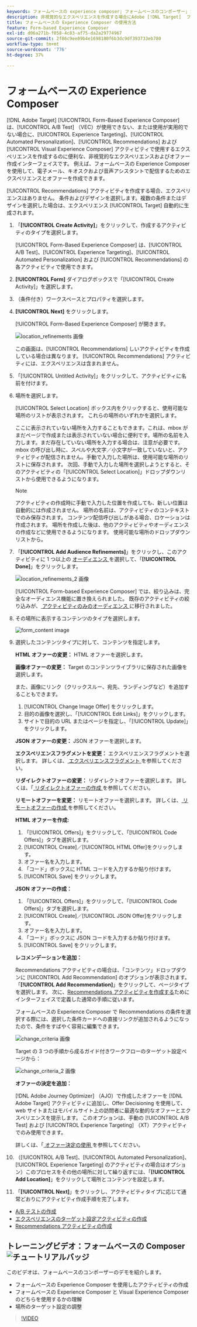 ```yaml
---
keywords: フォームベースの experience composer; フォームベースのコンポーザー; 調整
description: 非視覚的なエクスペリエンスを作成する場合にAdobe [!DNL Target]  フォームベースの Experience Composer を使用する方法を説明します。 このコンポーザーは、VEC が使用できない場合や、実用的でない場合に使用します。
title: フォームベースの Experience Composer の使用方法
feature: Form-based Experience Composer
exl-id: d06a271b-f058-4c83-af75-da2a29774967
source-git-commit: 2f86c9ee89b4e1698180f6b3dc9df393733eb780
workflow-type: tm+mt
source-wordcount: '776'
ht-degree: 37%

---
```


# フォームベースの Experience Composer

[!DNL Adobe Target] [!UICONTROL Form-Based Experience Composer] は、[!UICONTROL A/B Test] （VEC）が使用できない、または使用が実用的でない場合に、[!UICONTROL Experience Targeting]、[!UICONTROL Automated Personalization]、[!UICONTROL Recommendations] および [!UICONTROL Visual Experience Composer] アクティビティで使用するエクスペリエンスを作成するのに便利な、非視覚的なエクスペリエンスおよびオファー作成インターフェイスです。 例えば、フォームベースの Experience Composer を使用して、電子メール、キオスクおよび音声アシスタントで配信するためのエクスペリエンスとオファーを作成できます。

[!UICONTROL Recommendations] アクティビティを作成する場合、エクスペリエンスはありません。 条件およびデザインを選択します。複数の条件またはデザインを選択した場合は、エクスペリエンス [!UICONTROL Target] 自動的に生成されます。

1. 「**[!UICONTROL Create Activity]**」をクリックして、作成するアクティビティのタイプを選択します。

   [!UICONTROL Form-Based Experience Composer] は、[!UICONTROL A/B Test]、[!UICONTROL Experience Targeting]、[!UICONTROL Automated Personalization] および [!UICONTROL Recommendations] の各アクティビティで使用できます。

1. **[!UICONTROL Form]** ダイアログボックスで「[!UICONTROL Create Activity]」を選択します。

1. （条件付き）ワークスペースとプロパティを選択します。

1. **[!UICONTROL Next]** をクリックします。

   [!UICONTROL Form-Based Experience Composer] が開きます。

   ![location_refinements 画像 ](assets/location_refinements.png)

   この画面は、[!UICONTROL Recommendations] しいアクティビティを作成している場合は異なります。 [!UICONTROL Recommendations] アクティビティには、エクスペリエンスは含まれません。

1. 「[!UICONTROL Untitled Activity]」をクリックして、アクティビティに名前を付けます。
1. 場所を選択します。

   [!UICONTROL Select Location] ボックス内をクリックすると、使用可能な場所のリストが表示されます。 これらの場所のいずれかを選択します。

   ここに表示されていない場所を入力することもできます。これは、mbox がまだページで作成または表示されていない場合に便利です。場所の名前を入力します。まだ存在していない場所を入力する場合は、注意が必要です。mbox の呼び出し時に、スペルや大文字／小文字が一致していないと、アクティビティが配信されません。手動で入力した場所は、使用可能な場所のリストに保存されます。 次回、手動で入力した場所を選択しようとすると、そのアクティビティの「[!UICONTROL Select Location]」ドロップダウンリストから使用できるようになります。

   >[!NOTE]
   >
   >アクティビティの作成時に手動で入力した位置を作成しても、新しい位置は自動的には作成されません。 場所の名前は、アクティビティのコンテキストでのみ保存されます。 コンテンツ配信呼び出しがある場合、ロケーションは作成されます。 場所を作成した後は、他のアクティビティやオーディエンスの作成などに使用できるようになります。 使用可能な場所のドロップダウンリストから。

1. 「**[!UICONTROL Add Audience Refinements]**」をクリックし、このアクティビティに 1 つ以上の [ オーディエンス ](/help/main/c-target/target.md#concept_A782F8481A5041EBA75103CB26376522) を選択して、「**[!UICONTROL Done]**」をクリックします。

   ![location_refinements_2 画像 ](assets/location_refinements_2.png)

   [!UICONTROL Form-based Experience Composer] では、絞り込みは、完全なオーディエンス機能に置き換えられました。 既存のアクティビティの絞り込みが、[ アクティビティのみのオーディエンス ](/help/main/c-target/creating-activity-only-audience.md#concept_A6BADCF530ED4AE1852E677FEBE68483) に移行されました。

1. その場所に表示するコンテンツのタイプを選択します。

   ![form_content image](assets/form_content.png)

1. 選択したコンテンツタイプに対して、コンテンツを指定します。

   **HTML オファーの変更：** HTML オファーを選択します。

   **画像オファーの変更：** Target のコンテンツライブラリに保存された画像を選択します。

   また、画像にリンク（クリックスルー、宛先、ランディングなど）を追加することもできます。

   1. [!UICONTROL Change Image Offer] をクリックします。
   1. 目的の画像を選択し、「[!UICONTROL Edit Links]」をクリックします。
   1. サイトで目的の URL またはページを指定し、「[!UICONTROL Update]」をクリックします。

   **JSON オファーの変更：** JSON オファーを選択します。

   **エクスペリエンスフラグメントを変更：** エクスペリエンスフラグメントを選択します。 詳しくは、[ エクスペリエンスフラグメント ](/help/main/c-experiences/c-manage-content/aem-experience-fragments.md) を参照してください。

   **リダイレクトオファーの変更：** リダイレクトオファーを選択します。 詳しくは、「[ リダイレクトオファーの作成 ](/help/main/c-experiences/c-manage-content/offer-redirect.md) を参照してください。

   **リモートオファーを変更：** リモートオファーを選択します。 詳しくは、[ リモートオファーの作成 ](/help/main/c-experiences/c-manage-content/about-remote-offers.md) を参照してください。

   **HTML オファーを作成:**

   1. 「[!UICONTROL Offers]」をクリックして、「[!UICONTROL Code Offers]」タブを選択します。
   1. [!UICONTROL Create]／[!UICONTROL HTML Offer]をクリックします。
   1. オファー名を入力します。
   1. 「コード」ボックスに HTML コードを入力するか貼り付けます。
   1. [!UICONTROL Save] をクリックします。

   **JSON オファーの作成：**

   1. 「[!UICONTROL Offers]」をクリックして、「[!UICONTROL Code Offers]」タブを選択します。
   1. [!UICONTROL Create]／[!UICONTROL JSON Offer]をクリックします。
   1. オファー名を入力します。
   1. 「コード」ボックスに JSON コードを入力するか貼り付けます。
   1. [!UICONTROL Save] をクリックします。

   **レコメンデーションを追加：**

   Recommendations アクティビティの場合は、「コンテンツ」ドロップダウンに [!UICONTROL Add Recommendation] のオプションが表示されます。 「**[!UICONTROL Add Recommendation]**」をクリックして、ページタイプを選択します。 次に、[Recommendations アクティビティを作成する](/help/main/c-recommendations/t-create-recs-activity/create-recs-activity.md)ためにインターフェイスで定義した通常の手順に従います。

   フォームベースの Experience Composer で Recommendations の条件を選択する際には、選択した条件カードへの直接リンクが追加されるようになったので、条件をすばやく容易に編集できます。

   ![change_criteria 画像 ](assets/change_criteria.png)

   Target の 3 つの手順から成るガイド付きワークフローのターゲット設定ページから：

   ![change_criteria_2 画像 ](assets/change_criteria_2.png)

   **オファーの決定を追加：**

   [!DNL Adobe Journey Optimizer] （AJO）で作成したオファーを [!DNL Adobe Target] アクティビティに追加し、Offer Decisioning を使用して、web サイトまたはモバイルサイト上の訪問者に最適な動的なオファーとエクスペリエンスを提示します。 このオプションは、手動の [!UICONTROL A/B Test] および [!UICONTROL Experience Targeting] （XT）アクティビティでのみ使用できます。

   詳しくは、「[ オファー決定の使用 ](/help/main/c-integrating-target-with-mac/ajo/offer-decision.md) を参照してください。

1. （[!UICONTROL A/B Test]、[!UICONTROL Automated Personalization]、[!UICONTROL Experience Targeting] のアクティビティの場合はオプション）このプロセスをその他の場所に対して繰り返すには、「**[!UICONTROL Add Location]**」をクリックして場所とコンテンツを設定します。
1. 「**[!UICONTROL Next]**」をクリックし、アクティビティタイプに応じて通常どおりにアクティビティ作成手順を完了します。

* [A/B テストの作成](/help/main/c-activities/t-test-ab/t-test-create-ab/test-create-ab.md)
* [エクスペリエンスのターゲット設定アクティビティの作成](/help/main/c-activities/t-experience-target/t-xt-create/xt-create.md#task_D6B3429AC31549E1A70EDF04B3DDC765)
* [Recommendations アクティビティの作成](/help/main/c-recommendations/t-create-recs-activity/create-recs-activity.md#task_6874328773C64C44A73F0A130AD3F96F)

## トレーニングビデオ：フォームベースの Composer![ チュートリアルバッジ ](/help/main/assets/tutorial.png)

このビデオは、フォームベースのコンポーザーのデモを紹介します。

* フォームベースの Experience Composer を使用したアクティビティの作成
* フォームベースの Experience Composer と Visual Experience Composer のどちらを使用するかの理解
* 場所のターゲット設定の調整

>[!VIDEO](https://video.tv.adobe.com/v/17390)
